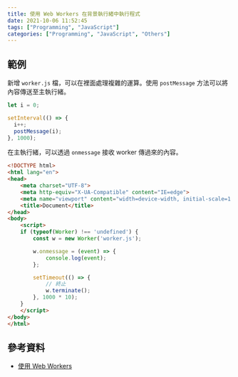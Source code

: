 ```yaml
---
title: 使用 Web Workers 在背景執行緒中執行程式
date: 2021-10-06 11:52:45
tags: ["Programming", "JavaScript"]
categories: ["Programming", "JavaScript", "Others"]
---
```


## 範例

新增 `worker.js` 檔，可以在裡面處理複雜的運算。使用 `postMessage` 方法可以將內容傳送至主執行緒。

```js
let i = 0;

setInterval(() => {
  i++;
  postMessage(i);
}, 1000);
```

在主執行緒，可以透過 `onmessage` 接收 worker 傳過來的內容。

```html
<!DOCTYPE html>
<html lang="en">
<head>
    <meta charset="UTF-8">
    <meta http-equiv="X-UA-Compatible" content="IE=edge">
    <meta name="viewport" content="width=device-width, initial-scale=1.0">
    <title>Document</title>
</head>
<body>
    <script>
    if (typeof(Worker) !== 'undefined') {
        const w = new Worker('worker.js');

        w.onmessage = (event) => {
            console.log(event);
        };

        setTimeout(() => {
            // 終止
            w.terminate();
        }, 1000 * 10);
    }
    </script>
</body>
</html>
```

## 參考資料

- [使用 Web Workers](https://developer.mozilla.org/zh-TW/docs/Web/API/Web_Workers_API/Using_web_workers)
